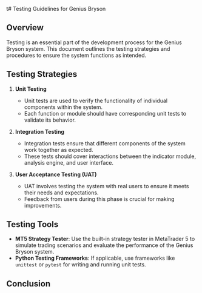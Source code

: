 t# Testing Guidelines for Genius Bryson

## Overview
Testing is an essential part of the development process for the Genius Bryson system. This document outlines the testing strategies and procedures to ensure the system functions as intended.

## Testing Strategies
1. **Unit Testing**
   - Unit tests are used to verify the functionality of individual components within the system.
   - Each function or module should have corresponding unit tests to validate its behavior.

2. **Integration Testing**
   - Integration tests ensure that different components of the system work together as expected.
   - These tests should cover interactions between the indicator module, analysis engine, and user interface.

3. **User Acceptance Testing (UAT)**
   - UAT involves testing the system with real users to ensure it meets their needs and expectations.
   - Feedback from users during this phase is crucial for making improvements.

## Testing Tools
- **MT5 Strategy Tester**: Use the built-in strategy tester in MetaTrader 5 to simulate trading scenarios and evaluate the performance of the Genius Bryson system.
- **Python Testing Frameworks**: If applicable, use frameworks like `unittest` or `pytest` for writing and running unit tests.

## Conclusion
